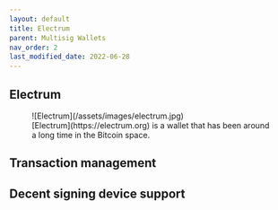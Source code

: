```yaml
---
layout: default
title: Electrum
parent: Multisig Wallets
nav_order: 2
last_modified_date: 2022-06-28
---
```


## Electrum

<figure markdown=1>
![Electrum](/assets/images/electrum.jpg)
<figcaption markdown=1>
[Electrum](https://electrum.org) is a wallet that has been around a long time in the Bitcoin space.
</figcaption>
</figure>

## Transaction management

## Decent signing device support
